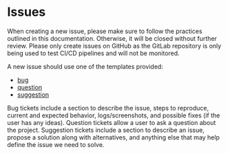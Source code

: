 # Issues

When creating a new issue, please make sure to follow the practices outlined in
this documentation. Otherwise, it will be closed without further review. Please
only create issues on GitHub as the GitLab repository is only being used to
test CI/CD pipelines and will not be monitored.

A new issue should use one of the templates provided:
- [bug](/.github/issue_template/bug-template.md)
- [question](/.github/issue_template/question-template.md)
- [suggestion](/.github/issue_template/suggestion-template.md)

Bug tickets include a section to describe the issue, steps to reproduce,
current and expected behavior, logs/screenshots, and possible fixes (if the
user has any ideas). Question tickets allow a user to ask a question about
the project. Suggestion tickets include a section to describe an issue, propose
a solution along with alternatives, and anything else that may help define the
issue we need to solve.
